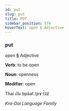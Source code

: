 ```yaml
---
id: put
slug: put
title: PUT
sidebar_position: 574
hoverText: open § Adjective
---
```


### put

*open* **§** Adjective

**Verb**: to be open

**Noun**: openness

**Modifier**: open

Thai เปิด bpə̀ət /pɤːt̚˨˩/

*Kra-Dai Language Family*